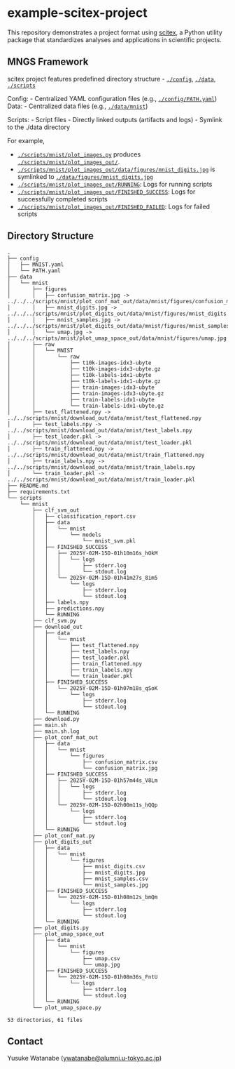 <!-- ---
!-- Timestamp: 2025-02-15 11:12:12
!-- Author: ywatanabe
!-- File: /home/ywatanabe/proj/example-scitex-project/README.md
!-- --- -->

# example-scitex-project

This repository demonstrates a project format using [scitex](https://github.com/ywatanabe1989/scitex), a Python utility package that standardizes analyses and applications in scientific projects.

## MNGS Framework
scitex project features predefined directory structure - [`./config`](./config), [`./data`](./data), [`./scripts`](./scripts)

Config:
    - Centralized YAML configuration files (e.g., [`./config/PATH.yaml`](./config/PATH.yaml))
Data:
    - Centralized data files (e.g., [`./data/mnist`](./data/mnist))

Scripts:
    - Script files
    - Directly linked outputs (artifacts and logs)
    - Symlink to the ./data directory

For example, 
- [`./scripts/mnist/plot_images.py`](./scripts/mnist/plot_images.py) produces [`./scripts/mnist/plot_images_out/`](./scripts/mnist/plot_images_out/).
- [`./scripts/mnist/plot_images_out/data/figures/mnist_digits.jpg`](./scripts/mnist/plot_images_out/data/figures/mnist_digits.jpg) is symlinked to [`./data/figures/mnist_digits.jpg`](./data/figures/mnist_digits.jpg)
- [`./scripts/mnist/plot_images_out/RUNNING`](./scripts/mnist/plot_images_out/RUNNING): Logs for running scripts
- [`./scripts/mnist/plot_images_out/FINISHED_SUCCESS`](./scripts/mnist/plot_images_out/FINISHED_SUCCESS): Logs for successfully completed scripts
- [`./scripts/mnist/plot_images_out/FINISHED_FAILED`](./scripts/mnist/plot_images_out/FINISHED_FAILED): Logs for failed scripts

## Directory Structure

``` plaintext
.
├── config
│   ├── MNIST.yaml
│   └── PATH.yaml
├── data
│   └── mnist
│       ├── figures
│       │   ├── confusion_matrix.jpg -> ../../../scripts/mnist/plot_conf_mat_out/data/mnist/figures/confusion_matrix.jpg
│       │   ├── mnist_digits.jpg -> ../../../scripts/mnist/plot_digits_out/data/mnist/figures/mnist_digits.jpg
│       │   ├── mnist_samples.jpg -> ../../../scripts/mnist/plot_digits_out/data/mnist/figures/mnist_samples.jpg
│       │   └── umap.jpg -> ../../../scripts/mnist/plot_umap_space_out/data/mnist/figures/umap.jpg
│       ├── raw
│       │   └── MNIST
│       │       └── raw
│       │           ├── t10k-images-idx3-ubyte
│       │           ├── t10k-images-idx3-ubyte.gz
│       │           ├── t10k-labels-idx1-ubyte
│       │           ├── t10k-labels-idx1-ubyte.gz
│       │           ├── train-images-idx3-ubyte
│       │           ├── train-images-idx3-ubyte.gz
│       │           ├── train-labels-idx1-ubyte
│       │           └── train-labels-idx1-ubyte.gz
│       ├── test_flattened.npy -> ../../scripts/mnist/download_out/data/mnist/test_flattened.npy
│       ├── test_labels.npy -> ../../scripts/mnist/download_out/data/mnist/test_labels.npy
│       ├── test_loader.pkl -> ../../scripts/mnist/download_out/data/mnist/test_loader.pkl
│       ├── train_flattened.npy -> ../../scripts/mnist/download_out/data/mnist/train_flattened.npy
│       ├── train_labels.npy -> ../../scripts/mnist/download_out/data/mnist/train_labels.npy
│       └── train_loader.pkl -> ../../scripts/mnist/download_out/data/mnist/train_loader.pkl
├── README.md
├── requirements.txt
└── scripts
    └── mnist
        ├── clf_svm_out
        │   ├── classification_report.csv
        │   ├── data
        │   │   └── mnist
        │   │       └── models
        │   │           └── mnist_svm.pkl
        │   ├── FINISHED_SUCCESS
        │   │   ├── 2025Y-02M-15D-01h10m16s_hOkM
        │   │   │   └── logs
        │   │   │       ├── stderr.log
        │   │   │       └── stdout.log
        │   │   └── 2025Y-02M-15D-01h41m27s_8im5
        │   │       └── logs
        │   │           ├── stderr.log
        │   │           └── stdout.log
        │   ├── labels.npy
        │   ├── predictions.npy
        │   └── RUNNING
        ├── clf_svm.py
        ├── download_out
        │   ├── data
        │   │   └── mnist
        │   │       ├── test_flattened.npy
        │   │       ├── test_labels.npy
        │   │       ├── test_loader.pkl
        │   │       ├── train_flattened.npy
        │   │       ├── train_labels.npy
        │   │       └── train_loader.pkl
        │   ├── FINISHED_SUCCESS
        │   │   └── 2025Y-02M-15D-01h07m18s_qSoK
        │   │       └── logs
        │   │           ├── stderr.log
        │   │           └── stdout.log
        │   └── RUNNING
        ├── download.py
        ├── main.sh
        ├── main.sh.log
        ├── plot_conf_mat_out
        │   ├── data
        │   │   └── mnist
        │   │       └── figures
        │   │           ├── confusion_matrix.csv
        │   │           └── confusion_matrix.jpg
        │   ├── FINISHED_SUCCESS
        │   │   ├── 2025Y-02M-15D-01h57m44s_V8Lm
        │   │   │   └── logs
        │   │   │       ├── stderr.log
        │   │   │       └── stdout.log
        │   │   └── 2025Y-02M-15D-02h00m11s_hQQp
        │   │       └── logs
        │   │           ├── stderr.log
        │   │           └── stdout.log
        │   └── RUNNING
        ├── plot_conf_mat.py
        ├── plot_digits_out
        │   ├── data
        │   │   └── mnist
        │   │       └── figures
        │   │           ├── mnist_digits.csv
        │   │           ├── mnist_digits.jpg
        │   │           ├── mnist_samples.csv
        │   │           └── mnist_samples.jpg
        │   ├── FINISHED_SUCCESS
        │   │   └── 2025Y-02M-15D-01h08m12s_bmQm
        │   │       └── logs
        │   │           ├── stderr.log
        │   │           └── stdout.log
        │   └── RUNNING
        ├── plot_digits.py
        ├── plot_umap_space_out
        │   ├── data
        │   │   └── mnist
        │   │       └── figures
        │   │           ├── umap.csv
        │   │           └── umap.jpg
        │   ├── FINISHED_SUCCESS
        │   │   └── 2025Y-02M-15D-01h08m36s_FntU
        │   │       └── logs
        │   │           ├── stderr.log
        │   │           └── stdout.log
        │   └── RUNNING
        └── plot_umap_space.py

53 directories, 61 files
```

## Contact
Yusuke Watanabe (ywatanabe@alumni.u-tokyo.ac.jp)

<!-- EOF -->